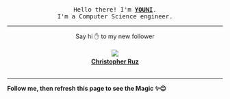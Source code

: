 <p align='center'>
    <samp>Hello there! I'm <b><a href='https://github.com/abdelyouni'>YOUNI</a></b>.<br>
        I'm a Computer Science engineer.
    </samp>
</p>
<hr>
<p align='center'>
    <span>Say hi ✋ to my new follower </span></br></br>
    <img src='https://itspot.ma/github/GrinGraz_avatar.png'><b></br>
    <a href='https://github.com/GrinGraz'>Christopher Ruz</a></b></br></br>
</p>
<hr>
<b>Follow me, then refresh this page to see the Magic ✨😉</b>